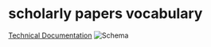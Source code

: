 # scholarly papers vocabulary
[Technical Documentation](http://www.essepuntato.it/lode/owlapi/lang=de/https://bmake.th-brandenburg.de/downloads/ScholPaperSchema.rdf)
![Schema](https://bmake.th-brandenburg.de/downloads/scholarlyPapers_schema.svg)
